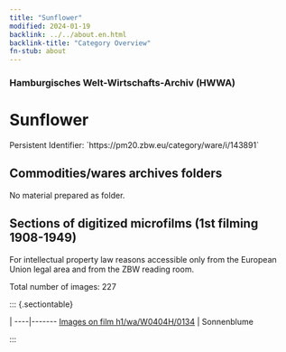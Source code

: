 ```yaml
---
title: "Sunflower"
modified: 2024-01-19
backlink: ../../about.en.html
backlink-title: "Category Overview"
fn-stub: about
---
```


### Hamburgisches Welt-Wirtschafts-Archiv (HWWA)

# Sunflower

<div class="hint">Persistent Identifier: `https://pm20.zbw.eu/category/ware/i/143891`</div>







## Commodities/wares archives folders





No material prepared as folder.



<a id="filmsections" />

## Sections of digitized microfilms (1st filming 1908-1949)

<p>For intellectual property law reasons accessible only from the European Union legal area and from the ZBW reading room.</p>



<p>Total number of images: 227</p>




::: {.sectiontable}

 | 
----|-------
<a class="btn" href="https://pm20.zbw.eu/film/h1/wa/W0404H/0134" rel="nofollow">Images on film h1/wa/W0404H/0134</a> | Sonnenblume


:::
















